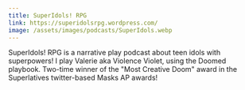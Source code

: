 ```yaml
---
title: SuperIdols! RPG
link: https://superidolsrpg.wordpress.com/
image: /assets/images/podcasts/SuperIdols.webp
---
```

SuperIdols! RPG is a narrative play podcast about teen idols with superpowers! I play Valerie aka Violence Violet, using the Doomed playbook. Two-time winner of the "Most Creative Doom" award in the Superlatives twitter-based Masks AP awards!
